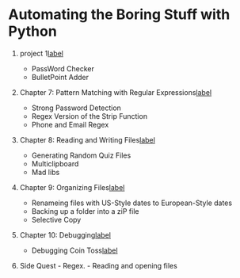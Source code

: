 # Automating the Boring Stuff with Python
1. project 1[label](01Project)
	- PassWord Checker
	- BulletPoint Adder

2. Chapter 7: Pattern Matching with Regular Expressions[label](07Chap)
	- Strong Password Detection
	- Regex Version of the Strip Function
	- Phone and Email Regex

3. Chapter 8: Reading and Writing Files[label](08Chap)
	- Generating Random Quiz Files
	- Multiclipboard
	- Mad libs

4. Chapter 9: Organizing Files[label](09Chap)
	- Renameing files with US-Style dates to European-Style dates
	- Backing up a folder into a ziP file
	- Selective Copy

5. Chapter 10: Debugging[label](10Chap)
	- Debugging Coin Toss[label](10Chap/debug_coin_toss.py)

100. Side Quest
	- Regex.
	- Reading and opening files
